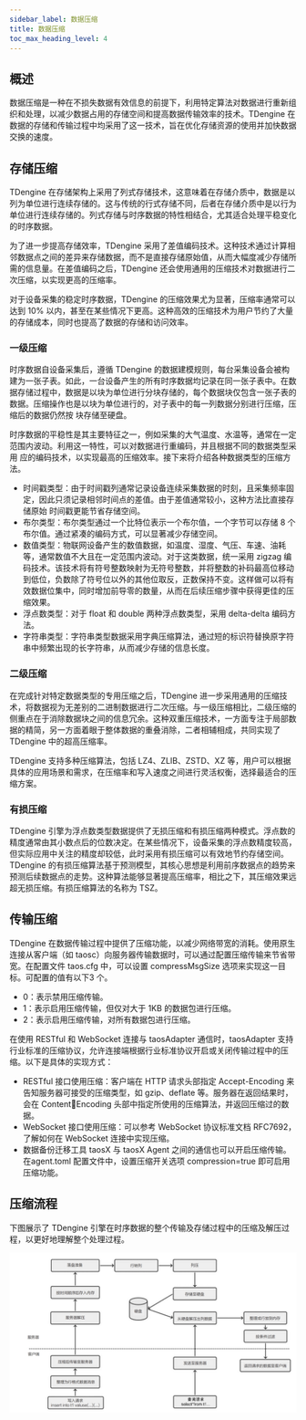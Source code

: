 ```yaml
---
sidebar_label: 数据压缩
title: 数据压缩
toc_max_heading_level: 4
---
```


## 概述

数据压缩是一种在不损失数据有效信息的前提下，利用特定算法对数据进行重新组织和处理，以减少数据占用的存储空间和提高数据传输效率的技术。TDengine 在数据的存储和传输过程中均采用了这一技术，旨在优化存储资源的使用并加快数据交换的速度。


## 存储压缩

TDengine 在存储架构上采用了列式存储技术，这意味着在存储介质中，数据是以列为单位进行连续存储的。这与传统的行式存储不同，后者在存储介质中是以行为单位进行连续存储的。列式存储与时序数据的特性相结合，尤其适合处理平稳变化的时序数据。

为了进一步提高存储效率，TDengine 采用了差值编码技术。这种技术通过计算相邻数据点之间的差异来存储数据，而不是直接存储原始值，从而大幅度减少存储所需的信息量。在差值编码之后，TDengine 还会使用通用的压缩技术对数据进行二次压缩，以实现更高的压缩率。

对于设备采集的稳定时序数据，TDengine 的压缩效果尤为显著，压缩率通常可以达到 10% 以内，甚至在某些情况下更高。这种高效的压缩技术为用户节约了大量的存储成本，同时也提高了数据的存储和访问效率。

### 一级压缩

时序数据自设备采集后，遵循 TDengine 的数据建模规则，每台采集设备会被构建为一张子表。如此，一台设备产生的所有时序数据均记录在同一张子表中。在数据存储过程中，数据是以块为单位进行分块存储的，每个数据块仅包含一张子表的数据。压缩操作也是以块为单位进行的，对子表中的每一列数据分别进行压缩，压缩后的数据仍然按
块存储至硬盘。

时序数据的平稳性是其主要特征之一，例如采集的大气温度、水温等，通常在一定范围内波动。利用这一特性，可以对数据进行重编码，并且根据不同的数据类型采用
应的编码技术，以实现最高的压缩效率。接下来将介绍各种数据类型的压缩方法。

- 时间戳类型：由于时间戳列通常记录设备连续采集数据的时刻，且采集频率固定，因此只须记录相邻时间点的差值。由于差值通常较小，这种方法比直接存储原始
时间戳更能节省存储空间。
- 布尔类型：布尔类型通过一个比特位表示一个布尔值，一个字节可以存储 8 个布尔值。通过紧凑的编码方式，可以显著减少存储空间。
- 数值类型：物联网设备产生的数值数据，如温度、湿度、气压、车速、油耗等，通常数值不大且在一定范围内波动。对于这类数据，统一采用 zigzag 编码技术。该技术将有符号整数映射为无符号整数，并将整数的补码最高位移动到低位，负数除了符号位以外的其他位取反，正数保持不变。这样做可以将有效数据位集中，同时增加前导零的数量，从而在后续压缩步骤中获得更佳的压缩效果。
- 浮点数类型：对于 float 和 double 两种浮点数类型，采用 delta-delta 编码方法。
- 字符串类型：字符串类型数据采用字典压缩算法，通过短的标识符替换原字符串中频繁出现的长字符串，从而减少存储的信息长度。

### 二级压缩

在完成针对特定数据类型的专用压缩之后，TDengine 进一步采用通用的压缩技术，将数据视为无差别的二进制数据进行二次压缩。与一级压缩相比，二级压缩的侧重点在于消除数据块之间的信息冗余。这种双重压缩技术，一方面专注于局部数据的精简，另一方面着眼于整体数据的重叠消除，二者相辅相成，共同实现了 TDengine 中的超高压缩率。

TDengine 支持多种压缩算法，包括 LZ4、ZLIB、ZSTD、XZ 等，用户可以根据具体的应用场景和需求，在压缩率和写入速度之间进行灵活权衡，选择最适合的压缩方案。

### 有损压缩

TDengine 引擎为浮点数类型数据提供了无损压缩和有损压缩两种模式。浮点数的精度通常由其小数点后的位数决定。在某些情况下，设备采集的浮点数精度较高，但实际应用中关注的精度却较低，此时采用有损压缩可以有效地节约存储空间。TDengine 的有损压缩算法基于预测模型，其核心思想是利用前序数据点的趋势来预测后续数据点的走势。这种算法能够显著提高压缩率，相比之下，其压缩效果远超无损压缩。有损压缩算法的名称为 TSZ。

## 传输压缩

TDengine 在数据传输过程中提供了压缩功能，以减少网络带宽的消耗。使用原生连接从客户端（如 taosc）向服务器传输数据时，可以通过配置压缩传输来节省带宽。在配置文件 taos.cfg 中，可以设置 compressMsgSize 选项来实现这一目标。可配置的值有以下3 个。
- 0：表示禁用压缩传输。
- 1：表示启用压缩传输，但仅对大于 1KB 的数据包进行压缩。
- 2：表示启用压缩传输，对所有数据包进行压缩。

在使用 RESTful 和 WebSocket 连接与 taosAdapter 通信时，taosAdapter 支持行业标准的压缩协议，允许连接端根据行业标准协议开启或关闭传输过程中的压缩。以下是具体的实现方式：
- RESTful 接口使用压缩：客户端在 HTTP 请求头部指定 Accept-Encoding 来告知服务器可接受的压缩类型，如 gzip、deflate 等。服务器在返回结果时，会在 ContentEncoding 头部中指定所使用的压缩算法，并返回压缩过的数据。
- WebSocket 接口使用压缩：可以参考 WebSocket 协议标准文档 RFC7692，了解如何在 WebSocket 连接中实现压缩。
- 数据备份迁移工具 taosX 与 taosX Agent 之间的通信也可以开启压缩传输。在agent.toml 配置文件中，设置压缩开关选项 compression=true 即可启用压缩功能。

## 压缩流程

下图展示了 TDengine 引擎在时序数据的整个传输及存储过程中的压缩及解压过程，以更好地理解整个处理过程。

![TDengine 针对时序数据的压缩及解压过程](./compression.png)